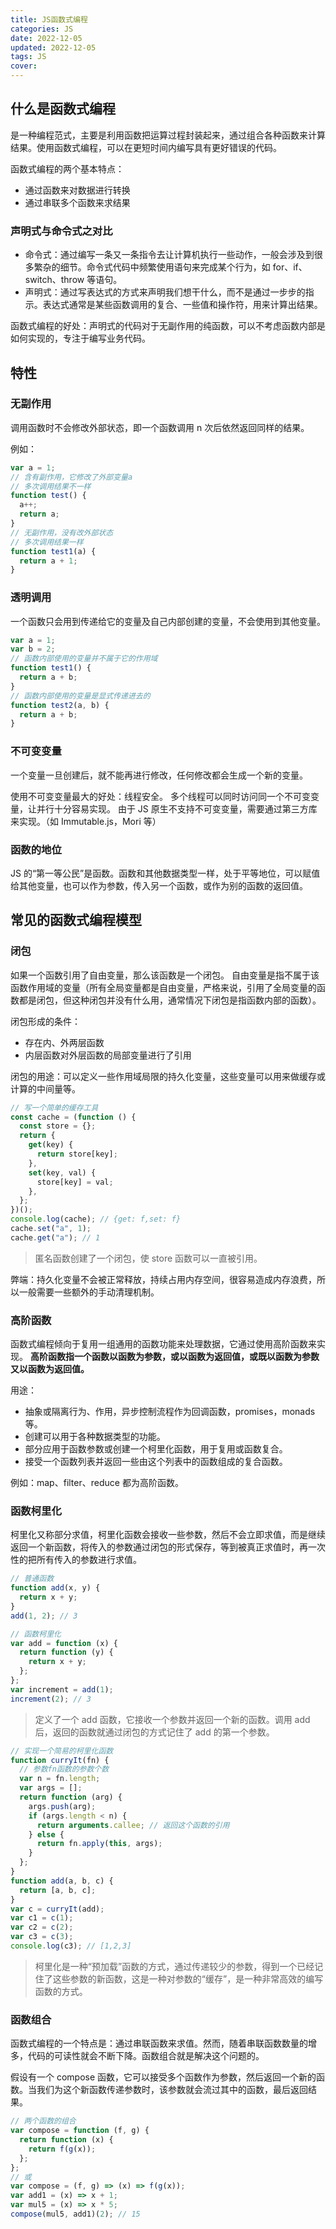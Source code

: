 ```yaml
---
title: JS函数式编程
categories: JS
date: 2022-12-05
updated: 2022-12-05
tags: JS
cover:
---
```


## 什么是函数式编程

是一种编程范式，主要是利用函数把运算过程封装起来，通过组合各种函数来计算结果。使用函数式编程，可以在更短时间内编写具有更好错误的代码。

函数式编程的两个基本特点：

- 通过函数来对数据进行转换
- 通过串联多个函数来求结果

### 声明式与命令式之对比

- 命令式：通过编写一条又一条指令去让计算机执行一些动作，一般会涉及到很多繁杂的细节。命令式代码中频繁使用语句来完成某个行为，如 for、if、switch、throw 等语句。
- 声明式：通过写表达式的方式来声明我们想干什么，而不是通过一步步的指示。表达式通常是某些函数调用的复合、一些值和操作符，用来计算出结果。

函数式编程的好处：声明式的代码对于无副作用的纯函数，可以不考虑函数内部是如何实现的，专注于编写业务代码。

## 特性

### 无副作用

调用函数时不会修改外部状态，即一个函数调用 n 次后依然返回同样的结果。

例如：

```js
var a = 1;
// 含有副作用，它修改了外部变量a
// 多次调用结果不一样
function test() {
  a++;
  return a;
}
// 无副作用，没有改外部状态
// 多次调用结果一样
function test1(a) {
  return a + 1;
}
```

### 透明调用

一个函数只会用到传递给它的变量及自己内部创建的变量，不会使用到其他变量。

```js
var a = 1;
var b = 2;
// 函数内部使用的变量并不属于它的作用域
function test1() {
  return a + b;
}
// 函数内部使用的变量是显式传递进去的
function test2(a, b) {
  return a + b;
}
```

### 不可变变量

一个变量一旦创建后，就不能再进行修改，任何修改都会生成一个新的变量。

使用不可变变量最大的好处：线程安全。
多个线程可以同时访问同一个不可变变量，让并行十分容易实现。
由于 JS 原生不支持不可变变量，需要通过第三方库来实现。（如 Immutable.js，Mori 等）

### 函数的地位

JS 的“第一等公民”是函数。函数和其他数据类型一样，处于平等地位，可以赋值给其他变量，也可以作为参数，传入另一个函数，或作为别的函数的返回值。

## 常见的函数式编程模型

### 闭包

如果一个函数引用了自由变量，那么该函数是一个闭包。
自由变量是指不属于该函数作用域的变量（所有全局变量都是自由变量，严格来说，引用了全局变量的函数都是闭包，但这种闭包并没有什么用，通常情况下闭包是指函数内部的函数）。

闭包形成的条件：

- 存在内、外两层函数
- 内层函数对外层函数的局部变量进行了引用

闭包的用途：可以定义一些作用域局限的持久化变量，这些变量可以用来做缓存或计算的中间量等。

```js
// 写一个简单的缓存工具
const cache = (function () {
  const store = {};
  return {
    get(key) {
      return store[key];
    },
    set(key, val) {
      store[key] = val;
    },
  };
})();
console.log(cache); // {get: f,set: f}
cache.set("a", 1);
cache.get("a"); // 1
```

> 匿名函数创建了一个闭包，使 store 函数可以一直被引用。

弊端：持久化变量不会被正常释放，持续占用内存空间，很容易造成内存浪费，所以一般需要一些额外的手动清理机制。

### 高阶函数

函数式编程倾向于复用一组通用的函数功能来处理数据，它通过使用高阶函数来实现。
**高阶函数指一个函数以函数为参数，或以函数为返回值，或既以函数为参数又以函数为返回值。**

用途：

- 抽象或隔离行为、作用，异步控制流程作为回调函数，promises，monads 等。
- 创建可以用于各种数据类型的功能。
- 部分应用于函数参数或创建一个柯里化函数，用于复用或函数复合。
- 接受一个函数列表并返回一些由这个列表中的函数组成的复合函数。

例如：map、filter、reduce 都为高阶函数。

### 函数柯里化

柯里化又称部分求值，柯里化函数会接收一些参数，然后不会立即求值，而是继续返回一个新函数，将传入的参数通过闭包的形式保存，等到被真正求值时，再一次性的把所有传入的参数进行求值。

```js
// 普通函数
function add(x, y) {
  return x + y;
}
add(1, 2); // 3

// 函数柯里化
var add = function (x) {
  return function (y) {
    return x + y;
  };
};
var increment = add(1);
increment(2); // 3
```

> 定义了一个 add 函数，它接收一个参数并返回一个新的函数。调用 add 后，返回的函数就通过闭包的方式记住了 add 的第一个参数。

```js
// 实现一个简易的柯里化函数
function curryIt(fn) {
  // 参数fn函数的参数个数
  var n = fn.length;
  var args = [];
  return function (arg) {
    args.push(arg);
    if (args.length < n) {
      return arguments.callee; // 返回这个函数的引用
    } else {
      return fn.apply(this, args);
    }
  };
}
function add(a, b, c) {
  return [a, b, c];
}
var c = curryIt(add);
var c1 = c(1);
var c2 = c(2);
var c3 = c(3);
console.log(c3); // [1,2,3]
```

> 柯里化是一种“预加载”函数的方式，通过传递较少的参数，得到一个已经记住了这些参数的新函数，这是一种对参数的“缓存”，是一种非常高效的编写函数的方式。

### 函数组合

函数式编程的一个特点是：通过串联函数来求值。然而，随着串联函数数量的增多，代码的可读性就会不断下降。函数组合就是解决这个问题的。

假设有一个 compose 函数，它可以接受多个函数作为参数，然后返回一个新的函数。当我们为这个新函数传递参数时，该参数就会流过其中的函数，最后返回结果。

```js
// 两个函数的组合
var compose = function (f, g) {
  return function (x) {
    return f(g(x));
  };
};
// 或
var compose = (f, g) => (x) => f(g(x));
var add1 = (x) => x + 1;
var mul5 = (x) => x * 5;
compose(mul5, add1)(2); // 15
```
